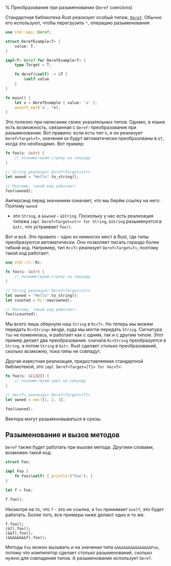 % Преобразования при разыменовании (`Deref` coercions)

Стандартная библиотека Rust реализует особый типаж, [`Deref`][deref]. Обычно его
используют, чтобы перегрузить `*`, операцию разыменования:

```rust
use std::ops::Deref;

struct DerefExample<T> {
    value: T,
}

impl<T> Deref for DerefExample<T> {
    type Target = T;

    fn deref(&self) -> &T {
        &self.value
    }
}

fn main() {
    let x = DerefExample { value: 'a' };
    assert_eq!('a', *x);
}
```

[deref]: http://doc.rust-lang.org/std/ops/trait.Deref.html

Это полезно при написании своих указательных типов. Однако, в языке есть
возможность, связанная с `Deref`: преобразования при разыменовании. Вот правило:
если есть тип `U`, и он реализует `Deref<Target=T>`, значения `&U` будут
автоматически преобразованы в `&T`, когда это необходимо. Вот пример:

```rust
fn foo(s: &str) {
    // позаимствуем строку на секунду
}

// String реализует Deref<Target=str>
let owned = "Hello".to_string();

// Поэтому, такой код работает:
foo(&owned);
```

Амперсанд перед значением означает, что мы берём ссылку на него. Поэтому `owned`
- это `String`, а `&owned` - `&String`. Поскольку у нас есть реализация типажа
`impl Deref<Target=str> for String`, `&String` разыменуется в `&str`, что
устраивает `foo()`.

Вот и всё. Это правило - одно из немногих мест в Rust, где типы преобразуются
автоматически. Оно позволяет писать гораздо более гибкий код. Например, тип
`Rc<T>` реализует `Deref<Target=T>`, поэтому такой код работает:

```rust
use std::rc::Rc;

fn foo(s: &str) {
    // позаимствуем строку на секунду
}

// String реализует Deref<Target=str>
let owned = "Hello".to_string();
let counted = Rc::new(owned);

// Поэтому, такой код работает:
foo(&counted);
```

Мы всего лишь обернули наш `String` в `Rc<T>`. Но теперь мы можем передать
`Rc<String>` везде, куда мы могли передать `String`. Сигнатура `foo` не
поменялась, и работает как с одним, так и с другим типом. Этот пример делает два
преобразования: сначала `Rc<String` преобразуется в `String`, а потом `String` в
`&str`. Rust сделает столько преобразований, сколько возможно, пока типы не
совпадут.

Другая известная реализация, предоставляемая стандартной библиотекой, это
`impl Deref<Target=[T]> for Vec<T>`:

```rust
fn foo(s: &[i32]) {
    // позаимствуем срез на секунду
}

// Vec<T> реализует Deref<Target=[T]>
let owned = vec![1, 2, 3];

foo(&owned);
```

Вектора могут разыменовываться в срезы.

## Разыменование и вызов методов

`Deref` также будет работать при вызове метода. Другими словами, возможен такой
код:

```rust
struct Foo;

impl Foo {
    fn foo(&self) { println!("Foo"); }
}

let f = Foo;

f.foo();
```

Несмотря на то, что `f` - это не ссылка, а `foo` принимает `&self`, это будет
работать. Более того, все примеры ниже делают одно и то же:

```rust,ignore
f.foo();
(&f).foo();
(&&f).foo();
(&&&&&&&&f).foo();
```

Методы `Foo` можно вызывать и на значении типа `&&&&&&&&&&&&&&&&Foo`, потому что
компилятор сделает столько разыменований, сколько нужно для совпадения типов.
А разыменование использует `Deref`.
